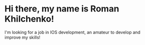 # Hi there, my name is Roman Khilchenko!
I'm looking for a job in IOS development, an amateur to develop and improve my skills!

